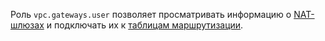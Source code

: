 Роль `vpc.gateways.user` позволяет просматривать информацию о [NAT-шлюзах](../../../vpc/concepts/gateways.md) и подключать их к [таблицам маршрутизации](../../../vpc/concepts/static-routes.md#rt-vpc).
